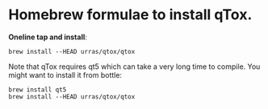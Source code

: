 Homebrew formulae to install qTox.
=============

**Oneline tap and install**:

    brew install --HEAD urras/qtox/qtox

Note that qTox requires qt5 which can take a very long time to compile. You might want to install it from bottle:

    brew install qt5
    brew install --HEAD urras/qtox/qtox
